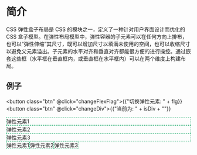 # 简介

CSS 弹性盒子布局是 CSS 的模块之一，定义了一种针对用户界面设计而优化的 CSS 盒子模型。在弹性布局模型中，弹性容器的子元素可以在任何方向上排布，也可以“弹性伸缩”其尺寸，既可以增加尺寸以填满未使用的空间，也可以收缩尺寸以避免父元素溢出。子元素的水平对齐和垂直对齐都能很方便的进行操控。通过嵌套这些框（水平框在垂直框内，或垂直框在水平框内）可以在两个维度上构建布局。

## 例子

<button class="btn" @click="changeFlexFlag">{{"切换弹性元素: " + flg}}</button>
<button class="btn" @click="changeDiv">{{"当前为: " + isDiv + ""}}</button>

<div v-if="isDiv ==='div'" :class="'container' + flexFlag">
  <div class="item">弹性元素1</div>
  <div class="item">弹性元素2</div>
  <div class="item">弹性元素3</div>
</div>
<div v-if="isDiv === 'span'" :class="'container' + flexFlag">
  <span class="item">弹性元素1</span><span class="item">弹性元素2</span><span class="item">弹性元素3</span>
</div>

<script>
export default {
  name: 'Overview',
  data () {
    return {
      flexFlag: "",
      flg: true,
      isDiv: "div",
      isCollapse: true
    };
  },
  mounted () {
    this.flg = false;
  },
  methods: {
    changeDiv () {
      if (this.isDiv === "div") {
        this.isDiv = "span";
      } else {
        this.isDiv = "div";
      }
    },
    changeFlexFlag () {
      if (!this.flexFlag) {
        this.flexFlag = " flex";
        this.flg = true;
      } else {
        this.flexFlag = "";
        this.flg = false;
      }
      console.log(this.flg);
    }
  }
};
</script>

<style scoped>
.container {
  width: 100%;
  height: 300px;
  background: #f9f9f9;
}
.flex {
  display: flex;
}
.item {
  border: dashed 1px #42b883;
  flex: 1;
}
.btn {
  margin: 5px 10px 5px 0;
  display: inline-block;
  font-size: 14px;
  color: #42b883;
  line-height: 1;
  font-weight: bold;
  text-align: center;
  white-space: nowrap;
  cursor: pointer;
  background: #fff;
  border: 1px solid #42b883;
  border-radius: 4px;
  box-sizing: border-box;
  transition: .1s;
  padding: 12px 20px;
}
.btn:hover {
  border-color: #dcdfe6;
  background: #ecf5ff
}
</style>
